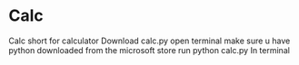 # Calc
Calc short for calculator
Download calc.py open terminal make sure u have python downloaded from the microsoft store run 
python calc.py In terminal
